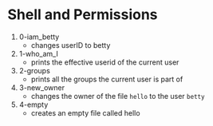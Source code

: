 # Shell and Permissions

1. 0-iam_betty
   - changes userID to betty
2. 1-who_am_I
   - prints the effective userid of the current user
3. 2-groups
   - prints all the groups the current user is part of
4. 3-new_owner
   - changes the owner of the file `hello` to the user `betty`
5. 4-empty
   - creates an empty file called hello
